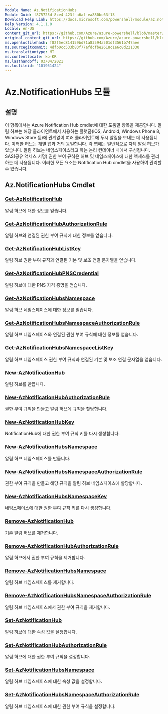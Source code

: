 ```yaml
---
Module Name: Az.NotificationHubs
Module Guid: f875725d-8ce4-423f-a6af-ea880bc63f13
Download Help Link: https://docs.microsoft.com/powershell/module/az.notificationhubs
Help Version: 4.1.1.0
Locale: en-US
content_git_url: https://github.com/Azure/azure-powershell/blob/master/src/NotificationHubs/NotificationHubs/help/Az.NotificationHubs.md
original_content_git_url: https://github.com/Azure/azure-powershell/blob/master/src/NotificationHubs/NotificationHubs/help/Az.NotificationHubs.md
ms.openlocfilehash: f82f5ec814159bd71a83594a501df3561b747aee
ms.sourcegitcommit: 4dfb0cc533b83f77afdcfbe2618c1e6c8d221330
ms.translationtype: MT
ms.contentlocale: ko-KR
ms.lasthandoff: 03/04/2021
ms.locfileid: "101951424"
---
```

# Az.NotificationHubs 모듈
## 설명
이 항목에서는 Azure Notification Hub cmdlet에 대한 도움말 항목을 제공합니다. 알림 허브는 해당 클라이언트에서 사용하는 플랫폼(iOS, Android, Windows Phone 8, Windows Store 등)에 관계없이 여러 클라이언트에 푸시 알림을 보내는 데 사용됩니다. 이러한 허브는 개별 앱과 거의 동일합니다. 각 앱에는 일반적으로 자체 알림 허브가 있습니다. 알림 허브는 네임스페이스라고 하는 논리 컨테이너 내에서 구성됩니다. SAS(공유 액세스 서명) 권한 부여 규칙은 허브 및 네임스페이스에 대한 액세스를 관리하는 데 사용됩니다. 이러한 모든 요소는 Notification Hub cmdlet을 사용하여 관리할 수 있습니다.

## Az.NotificationHubs Cmdlet
### [Get-AzNotificationHub](Get-AzNotificationHub.md)
알림 허브에 대한 정보를 얻습니다.

### [Get-AzNotificationHubAuthorizationRule](Get-AzNotificationHubAuthorizationRule.md)
알림 허브와 연결된 권한 부여 규칙에 대한 정보를 얻습니다.

### [Get-AzNotificationHubListKey](Get-AzNotificationHubListKey.md)
알림 허브 권한 부여 규칙과 연결된 기본 및 보조 연결 문자열을 얻습니다.

### [Get-AzNotificationHubPNSCredential](Get-AzNotificationHubPNSCredential.md)
알림 허브에 대한 PNS 자격 증명을 얻습니다.

### [Get-AzNotificationHubsNamespace](Get-AzNotificationHubsNamespace.md)
알림 허브 네임스페이스에 대한 정보를 얻습니다.

### [Get-AzNotificationHubsNamespaceAuthorizationRule](Get-AzNotificationHubsNamespaceAuthorizationRule.md)
알림 허브 네임스페이스와 연결된 권한 부여 규칙에 대한 정보를 얻습니다.

### [Get-AzNotificationHubsNamespaceListKey](Get-AzNotificationHubsNamespaceListKey.md)
알림 허브 네임스페이스 권한 부여 규칙과 연결된 기본 및 보조 연결 문자열을 얻습니다.

### [New-AzNotificationHub](New-AzNotificationHub.md)
알림 허브를 만듭니다.

### [New-AzNotificationHubAuthorizationRule](New-AzNotificationHubAuthorizationRule.md)
권한 부여 규칙을 만들고 알림 허브에 규칙을 할당합니다.

### [New-AzNotificationHubKey](New-AzNotificationHubKey.md)
NotificationHub에 대한 권한 부여 규칙 키를 다시 생성합니다.

### [New-AzNotificationHubsNamespace](New-AzNotificationHubsNamespace.md)
알림 허브 네임스페이스를 만듭니다.

### [New-AzNotificationHubsNamespaceAuthorizationRule](New-AzNotificationHubsNamespaceAuthorizationRule.md)
권한 부여 규칙을 만들고 해당 규칙을 알림 허브 네임스페이스에 할당합니다.

### [New-AzNotificationHubsNamespaceKey](New-AzNotificationHubsNamespaceKey.md)
네임스페이스에 대한 권한 부여 규칙 키를 다시 생성합니다.

### [Remove-AzNotificationHub](Remove-AzNotificationHub.md)
기존 알림 허브를 제거합니다.

### [Remove-AzNotificationHubAuthorizationRule](Remove-AzNotificationHubAuthorizationRule.md)
알림 허브에서 권한 부여 규칙을 제거합니다.

### [Remove-AzNotificationHubsNamespace](Remove-AzNotificationHubsNamespace.md)
알림 허브 네임스페이스를 제거합니다.

### [Remove-AzNotificationHubsNamespaceAuthorizationRule](Remove-AzNotificationHubsNamespaceAuthorizationRule.md)
알림 허브 네임스페이스에서 권한 부여 규칙을 제거합니다.

### [Set-AzNotificationHub](Set-AzNotificationHub.md)
알림 허브에 대한 속성 값을 설정합니다.

### [Set-AzNotificationHubAuthorizationRule](Set-AzNotificationHubAuthorizationRule.md)
알림 허브에 대한 권한 부여 규칙을 설정합니다.

### [Set-AzNotificationHubsNamespace](Set-AzNotificationHubsNamespace.md)
알림 허브 네임스페이스에 대한 속성 값을 설정합니다.

### [Set-AzNotificationHubsNamespaceAuthorizationRule](Set-AzNotificationHubsNamespaceAuthorizationRule.md)
알림 허브 네임스페이스에 대한 권한 부여 규칙을 설정합니다.

